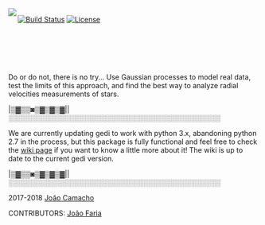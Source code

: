 <img align="left" src="https://i.imgur.com/vJV3mvb.png">


[![Build Status](https://travis-ci.org/jdavidrcamacho/Gedi.svg?branch=master)](https://travis-ci.org/jdavidrcamacho/Gedi)
[![License](https://img.shields.io/badge/license-MIT-blue.svg)](https://github.com/jdavidrcamacho/Gedi/blob/master/LICENSE)


\
\
\
\
\
Do or do not, there is no try... Use Gaussian processes to model real data, test the limits of this approach, and find the best way to analyze radial velocities measurements of stars.
 

|▒▓▒▒◙▒▓▒▓▒▓||░░░░░░░░░░░░░░░░░░░░░░░░░░░░░░░░░░░░░░░░░░░
 
We are currently updating gedi to work with python 3.x, abandoning python 2.7 in the process, but this package is fully functional and feel free to check the [wiki page](https://github.com/jdavidrcamacho/Gedi/wiki) if you want to know a little more about it! The wiki is up to date to the current gedi version.

|▒▓▒▒◙▒▓▒▓▒▓||░░░░░░░░░░░░░░░░░░░░░░░░░░░░░░░░░░░░░░░░░░░

2017-2018 [João Camacho](https://github.com/jdavidrcamacho)

CONTRIBUTORS: [João Faria](https://github.com/j-faria)

